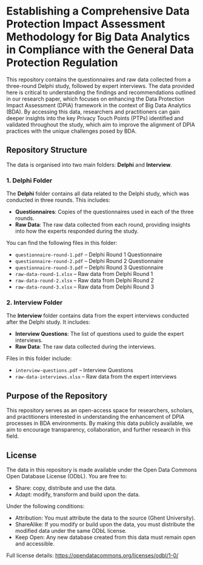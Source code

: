 # Establishing a Comprehensive Data Protection Impact Assessment Methodology for Big Data Analytics in Compliance with the General Data Protection Regulation

This repository contains the questionnaires and raw data collected from a three-round Delphi study, followed by expert interviews. The data provided here is critical to understanding the findings and recommendations outlined in our research paper, which focuses on enhancing the Data Protection Impact Assessment (DPIA) framework in the context of Big Data Analytics (BDA). By accessing this data, researchers and practitioners can gain deeper insights into the key Privacy Touch Points (PTPs) identified and validated throughout the study, which aim to improve the alignment of DPIA practices with the unique challenges posed by BDA.

## Repository Structure

The data is organised into two main folders: **Delphi** and **Interview**.

### 1. Delphi Folder
The **Delphi** folder contains all data related to the Delphi study, which was conducted in three rounds. This includes:

- **Questionnaires**: Copies of the questionnaires used in each of the three rounds.
- **Raw Data**: The raw data collected from each round, providing insights into how the experts responded during the study.

You can find the following files in this folder:
- `questionnaire-round-1.pdf` – Delphi Round 1 Questionnaire
- `questionnaire-round-2.pdf` – Delphi Round 2 Questionnaire
- `questionnaire-round-3.pdf` – Delphi Round 3 Questionnaire
- `raw-data-round-1.xlsx` – Raw data from Delphi Round 1
- `raw-data-round-2.xlsx` – Raw data from Delphi Round 2
- `raw-data-round-3.xlsx` – Raw data from Delphi Round 3

### 2. Interview Folder
The **Interview** folder contains data from the expert interviews conducted after the Delphi study. It includes:

- **Interview Questions**: The list of questions used to guide the expert interviews.
- **Raw Data**: The raw data collected during the interviews.

Files in this folder include:
- `interview-questions.pdf` – Interview Questions
- `raw-data-interviews.xlsx` – Raw data from the expert interviews

## Purpose of the Repository

This repository serves as an open-access space for researchers, scholars, and practitioners interested in understanding the enhancement of DPIA processes in BDA environments. By making this data publicly available, we aim to encourage transparency, collaboration, and further research in this field.

## License

The data in this repository is made available under the Open Data Commons Open Database License (ODbL). You are free to:
- Share: copy, distribute and use the data.
- Adapt: modify, transform and build upon the data.

Under the following conditions:
- Attribution: You must attribute the data to the source (Ghent University).
- ShareAlike: If you modify or build upon the data, you must distribute the modified data under the same ODbL license.
- Keep Open: Any new database created from this data must remain open and accessible.

Full license details: https://opendatacommons.org/licenses/odbl/1-0/



